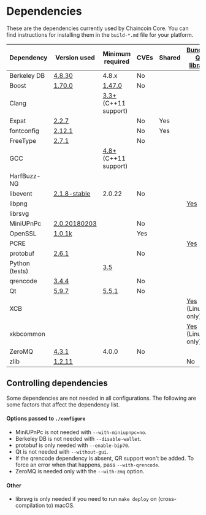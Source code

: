 Dependencies
============

These are the dependencies currently used by Chaincoin Core. You can find instructions for installing them in the `build-*.md` file for your platform.

| Dependency | Version used | Minimum required | CVEs | Shared | [Bundled Qt library](https://doc.qt.io/qt-5/configure-options.html#third-party-libraries) |
| --- | --- | --- | --- | --- | --- |
| Berkeley DB | [4.8.30](https://www.oracle.com/technetwork/database/database-technologies/berkeleydb/downloads/index.html) | 4.8.x | No |  |  |
| Boost | [1.70.0](https://www.boost.org/users/download/) | [1.47.0](https://github.com/bitcoin/bitcoin/pull/8920) | No |  |  |
| Clang |  | [3.3+](https://releases.llvm.org/download.html) (C++11 support) |  |  |  |
| Expat | [2.2.7](https://libexpat.github.io/) |  | No | Yes |  |
| fontconfig | [2.12.1](https://www.freedesktop.org/software/fontconfig/release/) |  | No | Yes |  |
| FreeType | [2.7.1](https://download.savannah.gnu.org/releases/freetype) |  | No |  |  |
| GCC |  | [4.8+](https://gcc.gnu.org/) (C++11 support) |  |  |  |
| HarfBuzz-NG |  |  |  |  |  |
| libevent | [2.1.8-stable](https://github.com/libevent/libevent/releases) | 2.0.22 | No |  |  |
| libpng |  |  |  |  | [Yes](https://github.com/bitcoin/bitcoin/blob/master/depends/packages/qt.mk) |
| librsvg | |  |  |  |  |
| MiniUPnPc | [2.0.20180203](http://miniupnp.free.fr/files) |  | No |  |  |
| OpenSSL | [1.0.1k](https://www.openssl.org/source) |  | Yes |  |  |
| PCRE |  |  |  |  | [Yes](https://github.com/bitcoin/bitcoin/blob/master/depends/packages/qt.mk) |
| protobuf | [2.6.1](https://github.com/google/protobuf/releases) |  | No |  |  |
| Python (tests) |  | [3.5](https://www.python.org/downloads) |  |  |  |
| qrencode | [3.4.4](https://fukuchi.org/works/qrencode) |  | No |  |  |
| Qt | [5.9.7](https://download.qt.io/official_releases/qt/) | [5.5.1](https://github.com/bitcoin/bitcoin/issues/13478) | No |  |  |
| XCB |  |  |  |  | [Yes](https://github.com/bitcoin/bitcoin/blob/master/depends/packages/qt.mk) (Linux only) |
| xkbcommon |  |  |  |  | [Yes](https://github.com/bitcoin/bitcoin/blob/master/depends/packages/qt.mk) (Linux only) |
| ZeroMQ | [4.3.1](https://github.com/zeromq/libzmq/releases) | 4.0.0 | No |  |  |
| zlib | [1.2.11](https://zlib.net/) |  |  |  | No |

Controlling dependencies
------------------------
Some dependencies are not needed in all configurations. The following are some factors that affect the dependency list.

#### Options passed to `./configure`
* MiniUPnPc is not needed with  `--with-miniupnpc=no`.
* Berkeley DB is not needed with `--disable-wallet`.
* protobuf is only needed with `--enable-bip70`.
* Qt is not needed with `--without-gui`.
* If the qrencode dependency is absent, QR support won't be added. To force an error when that happens, pass `--with-qrencode`.
* ZeroMQ is needed only with the `--with-zmq` option.

#### Other
* librsvg is only needed if you need to run `make deploy` on (cross-compilation to) macOS.
